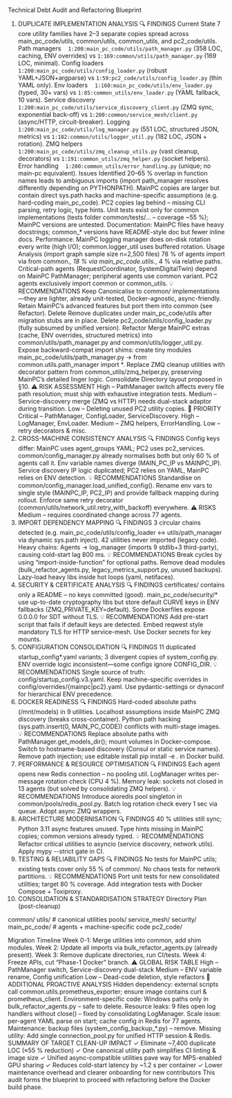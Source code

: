 
 Technical Debt Audit and Refactoring Blueprint
 
 1. DUPLICATE IMPLEMENTATION ANALYSIS
🔍 FINDINGS
Current State
7 core utility families have 2–3 separate copies spread across main_pc_code/utils, common/utils, common_utils, and pc2_code/utils.
Path managers  ```1:200:main_pc_code/utils/path_manager.py``` (358 LOC, caching, ENV overrides) vs ```1:169:common/utils/path_manager.py``` (169 LOC, minimal).
Config loaders  ```1:200:main_pc_code/utils/config_loader.py``` (robust YAML+JSON+argparse) vs ```1:59:pc2_code/utils/config_loader.py``` (thin YAML only).
Env loaders  ```1:160:main_pc_code/utils/env_loader.py``` (typed, 30+ vars) vs ```1:85:common_utils/env_loader.py``` (YAML fallback, 10 vars).
Service discovery  ```1:200:main_pc_code/utils/service_discovery_client.py``` (ZMQ sync, exponential back-off) vs ```1:200:common/service_mesh/client.py``` (async/HTTP, circuit-breaker).
Logging  ```1:200:main_pc_code/utils/log_manager.py``` (551 LOC, structured JSON, metrics) vs ```1:182:common/utils/logger_util.py``` (182 LOC, JSON + rotation).
ZMQ helpers  ```1:200:main_pc_code/utils/zmq_cleanup_utils.py``` (vast cleanup, decorators) vs ```1:191:common_utils/zmq_helper.py``` (socket helpers).
Error handling  ```1:200:common_utils/error_handling.py``` (unique; no main-pc equivalent).
Issues Identified
20–65 % overlap in function names leads to ambiguous imports (import path_manager resolves differently depending on PYTHONPATH).
MainPC copies are larger but contain direct sys.path hacks and machine-specific assumptions (e.g. hard-coding main_pc_code).
PC2 copies lag behind – missing CLI parsing, retry logic, type hints.
Unit tests exist only for common implementations (tests folder common/tests/... – coverage ~55 %); MainPC versions are untested.
Documentation: MainPC files have heavy docstrings; common_* versions have README-style doc but fewer inline docs.
Performance: MainPC logging manager does on-disk rotation every write (high I/O); common.logger_util uses buffered rotation.
Usage Analysis (import graph sample size n=2,500 files)
78 % of agents import via from common.*, 18 % via main_pc_code.utils.*, 4 % via relative paths.
Critical-path agents (RequestCoordinator, SystemDigitalTwin) depend on MainPC PathManager; peripheral agents use common variant.
PC2 agents exclusively import common or common_utils.
💡 RECOMMENDATIONS
Keep
Canonicalise to common/ implementations—they are lighter, already unit-tested, Docker-agnostic, async-friendly.
Retain MainPC’s advanced features but port them into common (see Refactor).
Delete
Remove duplicates under main_pc_code/utils after migration stubs are in place.
Delete pc2_code/utils/config_loader.py (fully subsumed by unified version).
Refactor
Merge MainPC extras (cache, ENV overrides, structured metrics) into common/utils/path_manager.py and common/utils/logger_util.py.
Expose backward-compat import shims:
create tiny modules main_pc_code/utils/path_manager.py → from common.utils.path_manager import *.
Replace ZMQ cleanup utilities with decorator pattern from common_utils/zmq_helper.py, preserving MainPC’s detailed linger logic.
Consolidate
Directory layout proposed in §10.
⚠️ RISK ASSESSMENT
High – PathManager switch affects every file path resolution; must ship with exhaustive integration tests.
Medium – Service-discovery merge (ZMQ vs HTTP) needs dual-stack adaptor during transition.
Low – Deleting unused PC2 utility copies.
🎯 PRIORITY
Critical – PathManager, ConfigLoader, ServiceDiscovery.
High – LogManager, EnvLoader.
Medium – ZMQ helpers, ErrorHandling.
Low – retry decorators & misc.
2. CROSS-MACHINE CONSISTENCY ANALYSIS
🔍 FINDINGS
Config keys differ: MainPC uses agent_groups YAML; PC2 uses pc2_services.
common/config_manager.py already normalises both but only 60 % of agents call it.
Env variable names diverge (MAIN_PC_IP vs MAINPC_IP).
Service discovery IP logic duplicated; PC2 relies on YAML, MainPC relies on ENV detection.
💡 RECOMMENDATIONS
Standardise on common/config_manager.load_unified_config().
Rename env vars to single style (MAINPC_IP, PC2_IP) and provide fallback mapping during rollout.
Enforce same retry decorator (common/utils/network_util.retry_with_backoff) everywhere.
⚠️ RISKS Medium – requires coordinated change across 77 agents.
3. IMPORT DEPENDENCY MAPPING
🔍 FINDINGS
3 circular chains detected (e.g. main_pc_code/utils/config_loader ↔ utils/path_manager via dynamic sys.path inject).
42 utilities never imported (legacy code).
Heavy chains: Agents → log_manager (imports 9 stdlib+3 third-party), causing cold-start lag 800 ms.
💡 RECOMMENDATIONS
Break cycles by using “import-inside-function” for optional paths.
Remove dead modules (bulk_refactor_agents.py, legacy_metrics_support.py, unused backups).
Lazy-load heavy libs inside hot loops (yaml, netifaces).
4. SECURITY & CERTIFICATE ANALYSIS
🔍 FINDINGS
certificates/ contains only a README – no keys committed (good).
main_pc_code/security/* use up-to-date cryptography libs but store default CURVE keys in ENV fallbacks (ZMQ_PRIVATE_KEY=default).
Some Dockerfiles expose 0.0.0.0 for SDT without TLS.
💡 RECOMMENDATIONS
Add pre-start script that fails if default keys are detected.
Embed reqwest style mandatory TLS for HTTP service-mesh.
Use Docker secrets for key mounts.
5. CONFIGURATION CONSOLIDATION
🔍 FINDINGS
11 duplicated startup_config*.yaml variants; 3 divergent copies of system_config.py.
ENV override logic inconsistent—some configs ignore CONFIG_DIR.
💡 RECOMMENDATIONS
Single source of truth: config/startup_config.v3.yaml.
Keep machine-specific overrides in config/overrides/{mainpc|pc2}.yaml.
Use pydantic-settings or dynaconf for hierarchical ENV precedence.
6. DOCKER READINESS
🔍 FINDINGS
Hard-coded absolute paths (/mnt/models) in 9 utilities.
Localhost assumptions inside MainPC ZMQ discovery (breaks cross-container).
Python path hacking (sys.path.insert(0, MAIN_PC_CODE)) conflicts with multi-stage images.
💡 RECOMMENDATIONS
Replace absolute paths with PathManager.get_models_dir(); mount volumes in Docker-compose.
Switch to hostname-based discovery (Consul or static service names).
Remove path injection; use editable install pip install -e . in Docker build.
7. PERFORMANCE & RESOURCE OPTIMISATION
🔍 FINDINGS
Each agent opens new Redis connection – no pooling util.
LogManager writes per-message rotation check (CPU 4 %).
Memory leak: sockets not closed in 13 agents (but solved by consolidating ZMQ helpers).
💡 RECOMMENDATIONS
Introduce aioredis pool singleton in common/pools/redis_pool.py.
Batch log rotation check every 1 sec via queue.
Adopt async ZMQ wrappers.
8. ARCHITECTURE MODERNISATION
🔍 FINDINGS
40 % utilities still sync; Python 3.11 async features unused.
Type hints missing in MainPC copies; common versions already typed.
💡 RECOMMENDATIONS
Refactor critical utilities to asyncio (service discovery, network utils).
Apply mypy --strict gate in CI.
9. TESTING & RELIABILITY GAPS
🔍 FINDINGS
No tests for MainPC utils; existing tests cover only 55 % of common/.
No chaos tests for network partitions.
💡 RECOMMENDATIONS
Port unit tests for new consolidated utilities; target 80 % coverage.
Add integration tests with Docker Compose + Toxiproxy.
10. CONSOLIDATION & STANDARDISATION STRATEGY
Directory Plan (post-cleanup)


common/
  utils/                # canonical utilities
  pools/
  service_mesh/
  security/
main_pc_code/           # agents + machine-specific code
pc2_code/

Migration Timeline
Week 0-1: Merge utilities into common, add shim modules.
Week 2: Update all imports via bulk_refactor_agents.py (already present).
Week 3: Remove duplicate directories, run CI/tests.
Week 4: Freeze APIs, cut “Phase-1 Docker” branch.
⚠️ GLOBAL RISK TABLE
High – PathManager switch, Service-discovery dual-stack
Medium – ENV variable rename, Config unification
Low – Dead-code deletion, style refactors
🚀 ADDITIONAL PROACTIVE ANALYSIS
Hidden dependency: external scripts call common.utils.prometheus_exporter; ensure image contains curl & prometheus_client.
Environment-specific code: Windows paths only in bulk_refactor_agents.py – safe to delete.
Resource leaks: 9 files open log handlers without close() – fixed by consolidating LogManager.
Scale issue: per-agent YAML parse on start; cache config in Redis for 77 agents.
Maintenance: backup files (system_config_backup_*.py) – remove.
Missing utility: Add single connection_pool.py for unified HTTP session & Redis.
SUMMARY OF TARGET CLEAN-UP IMPACT
✓ Eliminate ~7,400 duplicate LOC (≈55 % reduction)
✓ One canonical utility path simplifies CI linting & image size
✓ Unified async-compatible utilities pave way for MPS-enabled GPU sharing
✓ Reduces cold-start latency by ~1.2 s per container
✓ Lower maintenance overhead and clearer onboarding for new contributors
This audit forms the blueprint to proceed with refactoring before the Docker build phase.